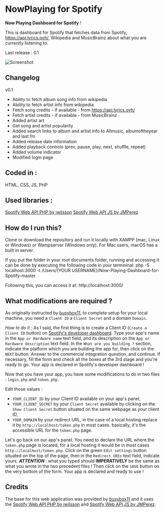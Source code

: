 
# NowPlaying for Spotify

 **Now Playing Dashboard for Spotify** !

This is dashboard for Spotify that fetches data from Spotify, https://api.lyrics.ovh/, Wikipedia and MusicBrainz about what you are currently listening to.

Last release : 0.1

![Screenshot](https://github.com/peterdconradie/Now-Playing-Dashboard-for-Spotify/screenshot.png?)

## **Changelog**

v0.1
- Ability to fetch album song info from wikipedia
- Ability to fetch artist info from wikipedia
- Fetch song credits - if available - from https://api.lyrics.ovh/
- Fetch artist credits - if available - from MusicBrainz
- Added artist art
- Get song and artist popularity
- Added search links to album and artist info to Allmusic, albumoftheyear and last.fm
- Added release date information
- Added playback controls (prev, pause, play, next, shuffle, repeat)
- Added volume indicator
- Modified login page


## **Coded in :**

HTML, CSS, JS, PHP

## **Used libraries :**
[Spotify Web API PHP by jwilsson](https://github.com/jwilsson/spotify-web-api-php)
[Spotify Web API JS by JMPerez](https://github.com/jmperez/spotify-web-api-js)

## **How do I run this?**

Clone or download the repository and run it locally with XAMPP (mac, Linux or Windows) or Wampserver (Windows only). For Mac users, macOS has a built in server.

If you put the folder in your root documents folder, running and accessing it can be done by executing the following code in your termininal:
php -S localhost:3000 -t /Users/{YOUR USERNAME}/Now-Playing-Dashboard-for-Spotify-master

Following this, you can access it at: http://localhost:3000/

## **What modifications are required ?**
As originally instructed by [busybox11](https://github.com/busybox11/NowPlaying-for-Spotify), to complete setup for your local machine, you need a `Client ID` a `Client Secret` and a domain `Domain`.

*How to do it :*
As I said, the first thing is to create a Client ID (`Create a Client ID` button) on [Spotify's developer dashboard](https://developer.spotify.com/dashboard/applications).
Type your app's name in the `App or Hardware name` text field, and its description on the `App or Hardware description` text field. In the `What are you building ?` section, indicate the platform which you are building the app for, then click on the `NEXT` button. Answer to the commercial integration question, and continue. If necessary, fill the form and check all the boxes at the 3rd stage and you're ready to go. Your app is declared in Spotify's developer dashboard !

Now that you have your app, you have some modifications to do in two files : `login.php` and `token.php`.

Edit those values :

- `YOUR_CLIENT_ID` by your Client ID available on your app's panel,
- `YOUR_CLIENT_SECRET` by your `Client Secret` available by clicking on the `Show Client Secret` button situated on the same webpage as your client ID,
- `YOUR_DOMAIN` by your redirect URL, in the case of a local hosting replace it by `http://localhost/token.php` in most cases. basically, it's the accessible URL for the `token.php` page.

Let's go back on our app's panel. You need to declare the URL where the `token.php` page is located, for a local hosting it would be in most cases `http://localhost/token.php`. Click on the green `Edit settings` button situated on the top of the page, then in the `Redirect URIs` text field, indicate yours. ***ATTENTION*** : what you typed should **IMPERATIVELY** be the same as what you wrote in the two precedent files ! Then click on the `SAVE` button on the very bottom of the form. Your app is declared and ready to use !

## **Credits**
The base for this web application was provided by [busybox11](https://github.com/busybox11/NowPlaying-for-Spotify) and it uses the [Spotify Web API PHP by jwilsson](https://github.com/jwilsson/spotify-web-api-php) and [Spotify Web API JS by JMPerez](https://github.com/jmperez/spotify-web-api-js).
